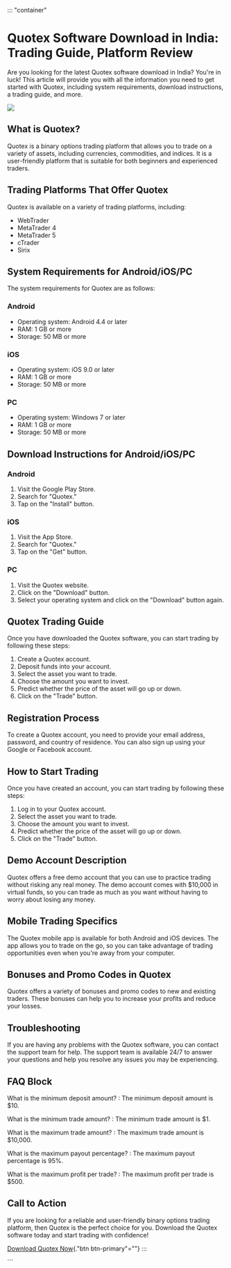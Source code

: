 ::: \"container\"
# Quotex Software Download in India: Trading Guide, Platform Review

Are you looking for the latest Quotex software download in India?
You\'re in luck! This article will provide you with all the information
you need to get started with Quotex, including system requirements,
download instructions, a trading guide, and more.

[![](https://static.quotex.io/files/1_en/300_250.jpg)](https://traff.sbs/brokerqxsignupf)

## What is Quotex?

Quotex is a binary options trading platform that allows you to trade on
a variety of assets, including currencies, commodities, and indices. It
is a user-friendly platform that is suitable for both beginners and
experienced traders.

## Trading Platforms That Offer Quotex

Quotex is available on a variety of trading platforms, including:

-   WebTrader
-   MetaTrader 4
-   MetaTrader 5
-   cTrader
-   Sirix

## System Requirements for Android/iOS/PC

The system requirements for Quotex are as follows:

### Android

-   Operating system: Android 4.4 or later
-   RAM: 1 GB or more
-   Storage: 50 MB or more

### iOS

-   Operating system: iOS 9.0 or later
-   RAM: 1 GB or more
-   Storage: 50 MB or more

### PC

-   Operating system: Windows 7 or later
-   RAM: 1 GB or more
-   Storage: 50 MB or more

## Download Instructions for Android/iOS/PC

### Android

1.  Visit the Google Play Store.
2.  Search for "Quotex."
3.  Tap on the "Install" button.

### iOS

1.  Visit the App Store.
2.  Search for "Quotex."
3.  Tap on the "Get" button.

### PC

1.  Visit the Quotex website.
2.  Click on the "Download" button.
3.  Select your operating system and click on the "Download"
    button again.

## Quotex Trading Guide

Once you have downloaded the Quotex software, you can start trading by
following these steps:

1.  Create a Quotex account.
2.  Deposit funds into your account.
3.  Select the asset you want to trade.
4.  Choose the amount you want to invest.
5.  Predict whether the price of the asset will go up or down.
6.  Click on the "Trade" button.

## Registration Process

To create a Quotex account, you need to provide your email address,
password, and country of residence. You can also sign up using your
Google or Facebook account.

## How to Start Trading

Once you have created an account, you can start trading by following
these steps:

1.  Log in to your Quotex account.
2.  Select the asset you want to trade.
3.  Choose the amount you want to invest.
4.  Predict whether the price of the asset will go up or down.
5.  Click on the "Trade" button.

## Demo Account Description

Quotex offers a free demo account that you can use to practice trading
without risking any real money. The demo account comes with \$10,000 in
virtual funds, so you can trade as much as you want without having to
worry about losing any money.

## Mobile Trading Specifics

The Quotex mobile app is available for both Android and iOS devices. The
app allows you to trade on the go, so you can take advantage of trading
opportunities even when you\'re away from your computer.

## Bonuses and Promo Codes in Quotex

Quotex offers a variety of bonuses and promo codes to new and existing
traders. These bonuses can help you to increase your profits and reduce
your losses.

## Troubleshooting

If you are having any problems with the Quotex software, you can contact
the support team for help. The support team is available 24/7 to answer
your questions and help you resolve any issues you may be experiencing.

## FAQ Block

What is the minimum deposit amount?
:   The minimum deposit amount is \$10.

What is the minimum trade amount?
:   The minimum trade amount is \$1.

What is the maximum trade amount?
:   The maximum trade amount is \$10,000.

What is the maximum payout percentage?
:   The maximum payout percentage is 95%.

What is the maximum profit per trade?
:   The maximum profit per trade is \$500.

## Call to Action

If you are looking for a reliable and user-friendly binary options
trading platform, then Quotex is the perfect choice for you. Download
the Quotex software today and start trading with confidence!

[Download Quotex Now](\%22https://traff.sbs/quotexonelink\%22){."btn
btn-primary"=""}
:::

\`\`\`

